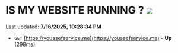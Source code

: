 # IS MY WEBSITE RUNNING ? [![](https://img.shields.io/static/v1?label=Sponsor&message=%E2%9D%A4&logo=GitHub&color=%23fe8e86)](https://github.com/sponsors/Youssef-Lehmam)

Last updated: **7/16/2025, 10:28:34 PM**

- `GET` [https://youssefservice.me](https://youssefservice.me) - **Up** (298ms)
